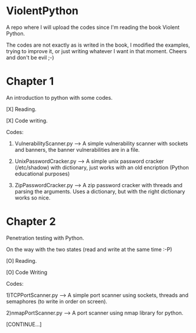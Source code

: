 ViolentPython
=============

A repo where I will upload the codes since I'm reading the book Violent Python.

The codes are not exactly as is writed in the book, I modified the examples, trying to improve it,
or just writing whatever I want in that moment.
Cheers and don't be evil ;-)


Chapter 1
=============
An introduction to python with some codes.

[X] Reading.

[X] Code writing.

Codes:

1) VulnerabilityScanner.py --> A simple vulnerability scanner with sockets and banners, the banner vulnerabilities are in a file.

2) UnixPasswordCracker.py  --> A simple unix password cracker (/etc/shadow) with dictionary, just works with an old encription (Python educational purposes)

3) ZipPasswordCracker.py   --> A zip password cracker with threads and parsing the arguments. Uses a dictionary, but with the right dictionary works so nice.


Chapter 2
=============
Penetration testing with Python.

On the way with the two states (read and write at the same time :-P)

[O] Reading.   

[O] Code Writing

Codes:

1)TCPPortScanner.py  --> A simple port scanner using sockets, threads and semaphores (to write in order on screen).

2)nmapPortScanner.py --> A port scanner using nmap library for python.



[CONTINUE...]

